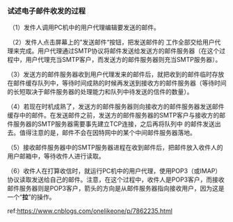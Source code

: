 ### 试述电子邮件收发的过程

​	（1）发件人调用PC机中的用户代理编辑要发送的邮件。

​    （2）发件人点击屏幕上的”发送邮件“按钮，把发送邮件的 工作全部交给用户代理来完成。用户代理通过SMTP协议将邮件发送给发送方的邮件服务器（在这个过程中，用户代理充当SMTP客户，而发送方的邮件服务器则充当SMTP服务器）。

​    （3）发送方的邮件服务器收到用户代理发来的邮件后，就把收到的邮件临时存放在邮件缓存队列中，等待时间成熟的时候再发送到接收方的邮件服务器（等待时间的长短取决于邮件服务器的处理能力和队列中待发送的信件的数量）。

​    （4）若现在时机成熟了，发送方的邮件服务器则向接收方的邮件服务器发送邮件缓存中的邮件。在发送邮件之前，发送方的邮件服务器的SMTP客户与接收方的邮件服务器的SMTP服务器需要事先建立TCP连接，之后再将队列中 的邮件发送出去。值得注意的是，邮件不会在因特网中的某个中间邮件服务器落地。

​    （5）接收邮件服务器中的SMTP服务器进程在收到邮件后，把邮件放入收件人的用户邮箱中，等待收件人进行读取。

​    （6）收件人在打算收信时，就运行PC机中的用户代理，使用POP3（或IMAP）协议读取发送给自己的邮件。注意，在这个过程中，收件人是POP3客户，而接收邮件服务器则是POP3客户，箭头的方向是从邮件服务器指向接收用户，因为这是一个“**拉**”的操作。

ref:https://www.cnblogs.com/onelikeone/p/7862235.html